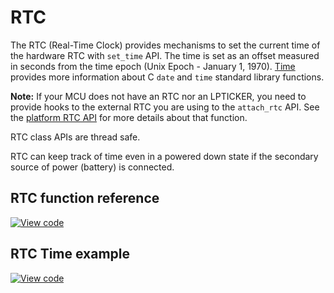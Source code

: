 # RTC

The RTC (Real-Time Clock) provides mechanisms to set the current time of the hardware RTC with `set_time` API. The time is set as an offset measured in seconds from the time epoch (Unix Epoch - January 1, 1970). [Time](../apis/time.html) provides more information about C `date` and `time` standard library functions.

<span class="notes">**Note:** If your MCU does not have an RTC nor an LPTICKER, you need to provide hooks to the external RTC you are using to the `attach_rtc` API. See the [platform RTC API](https://os.mbed.com/docs/mbed-os/v6.12/mbed-os-api-doxy/group__platform__rtc__time.html) for more details about that function.</span>

RTC class APIs are thread safe.

RTC can keep track of time even in a powered down state if the secondary source of power (battery) is connected.

## RTC function reference

[![View code](https://www.mbed.com/embed/?type=library)](https://os.mbed.com/docs/mbed-os/v6.12/mbed-os-api-doxy/mbed__rtc__time_8h_source.html)

## RTC Time example

[![View code](https://www.mbed.com/embed/?url=https://github.com/ARMmbed/mbed-os-snippet-time_HelloWorld/tree/v6.12)](https://github.com/ARMmbed/mbed-os-snippet-time_HelloWorld/blob/v6.12/main.cpp)
